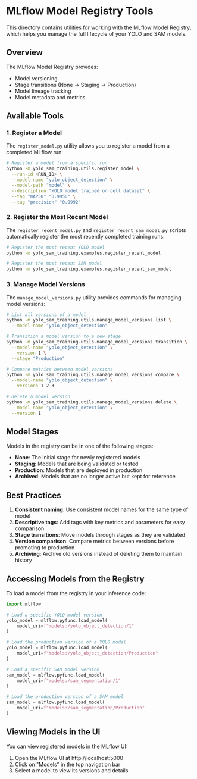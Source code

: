 # MLflow Model Registry Tools

This directory contains utilities for working with the MLflow Model Registry, which helps you manage the full lifecycle of your YOLO and SAM models.

## Overview

The MLflow Model Registry provides:
- Model versioning
- Stage transitions (None → Staging → Production)
- Model lineage tracking
- Model metadata and metrics

## Available Tools

### 1. Register a Model

The `register_model.py` utility allows you to register a model from a completed MLflow run:

```bash
# Register a model from a specific run
python -m yolo_sam_training.utils.register_model \
  --run-id <RUN_ID> \
  --model-name "yolo_object_detection" \
  --model-path "model" \
  --description "YOLO model trained on cell dataset" \
  --tag "mAP50" "0.9950" \
  --tag "precision" "0.9992"
```

### 2. Register the Most Recent Model

The `register_recent_model.py` and `register_recent_sam_model.py` scripts automatically register the most recently completed training runs:

```bash
# Register the most recent YOLO model
python -m yolo_sam_training.examples.register_recent_model

# Register the most recent SAM model
python -m yolo_sam_training.examples.register_recent_sam_model
```

### 3. Manage Model Versions

The `manage_model_versions.py` utility provides commands for managing model versions:

```bash
# List all versions of a model
python -m yolo_sam_training.utils.manage_model_versions list \
  --model-name "yolo_object_detection"

# Transition a model version to a new stage
python -m yolo_sam_training.utils.manage_model_versions transition \
  --model-name "yolo_object_detection" \
  --version 1 \
  --stage "Production"

# Compare metrics between model versions
python -m yolo_sam_training.utils.manage_model_versions compare \
  --model-name "yolo_object_detection" \
  --versions 1 2 3

# Delete a model version
python -m yolo_sam_training.utils.manage_model_versions delete \
  --model-name "yolo_object_detection" \
  --version 1
```

## Model Stages

Models in the registry can be in one of the following stages:

- **None**: The initial stage for newly registered models
- **Staging**: Models that are being validated or tested
- **Production**: Models that are deployed in production
- **Archived**: Models that are no longer active but kept for reference

## Best Practices

1. **Consistent naming**: Use consistent model names for the same type of model
2. **Descriptive tags**: Add tags with key metrics and parameters for easy comparison
3. **Stage transitions**: Move models through stages as they are validated
4. **Version comparison**: Compare metrics between versions before promoting to production
5. **Archiving**: Archive old versions instead of deleting them to maintain history

## Accessing Models from the Registry

To load a model from the registry in your inference code:

```python
import mlflow

# Load a specific YOLO model version
yolo_model = mlflow.pyfunc.load_model(
    model_uri=f"models:/yolo_object_detection/1"
)

# Load the production version of a YOLO model
yolo_model = mlflow.pyfunc.load_model(
    model_uri=f"models:/yolo_object_detection/Production"
)

# Load a specific SAM model version
sam_model = mlflow.pyfunc.load_model(
    model_uri=f"models:/sam_segmentation/1"
)

# Load the production version of a SAM model
sam_model = mlflow.pyfunc.load_model(
    model_uri=f"models:/sam_segmentation/Production"
)
```

## Viewing Models in the UI

You can view registered models in the MLflow UI:

1. Open the MLflow UI at http://localhost:5000
2. Click on "Models" in the top navigation bar
3. Select a model to view its versions and details 